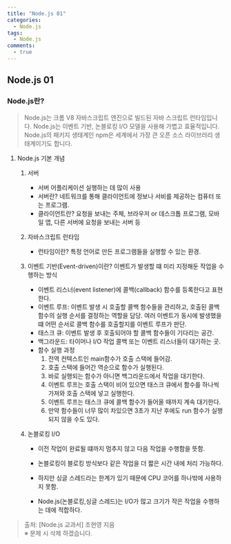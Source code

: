 ```yaml
---
title: "Node.js 01"
categories:
  - Node.js
tags:
  - Node.js
comments:
  - true
---
```


## Node.js 01

### Node.js란?
>Node.js는 크롬 V8 자바스크립트 엔진으로 빌드된 자바 스크립트 런타임입니다. Node.js는 이벤트 기반, 논블로킹 I/O 모델을 사용해 가볍고 효율적입니다. Node.js의 패키지 생태계인 npm은 세계에서 가장 큰 오픈 소스 라이브러리 생태계이기도 합니다.




1. Node.js 기본 개념
   1. 서버
      - 서버 어플리케이션 실행하는 데 많이 사용
      - 서버란? 네트워크를 통해 클라이언트에 정보나 서비를 제공하는 컴퓨터 또는 프로그램.
      - 클라이언트란? 요청을 보내는 주체, 브라우저 or 데스크톱 프로그램, 모바일 앱, 다른 서버에 요청을 보내는 서버 등


   2. 자바스크립트 런타임
      - 런타임이란? 특정 언어로 만든 프로그램들을 실행할 수 있는 환경.


   3. 이벤트 기반(Event-driven)이란? 이벤트가 발생할 떄 미리 지정해둔 작업을 수행하는 방식
  
      - 이벤트 리스너(event listener)에 콜백(callback) 함수를 등록한다고 표현한다.
      - 이벤트 루프: 이벤트 발생 시 호출할 콜백 함수들을 관리하고, 호출된 콜백 함수의 실행 순서를 결정하는 역할을 담당. 여러 이벤트가 동시에 발생했을 떄 어떤 순서로 콜백 함수를 호출할지를 이벤트 루프가 판단.
      - 태스크 큐: 이벤트 발생 후 호출되어야 할 콜백 함수들이 기다리는 공간.
      - 백그라운드: 타이머나 I/O 작업 콜백 또는 이벤트 리스너들이 대기하는 곳.
      - 함수 실행 과정
        1. 전역 컨텍스트인 main함수가 호출 스택에 들어감.
        2. 호출 스택에 들어간 역순으로 함수가 실행된다.
        3. 바로 실행되는 함수가 아니면 백그라운드에서 작업을 대기한다.
        4. 이벤트 루프는 호출 스택이 비어 있으면 태스크 큐에서 함수를 하나씩 가져와 호출 스택에 넣고 실행한다.
        5. 이벤트 루프는 태스크 큐에 콜백 함수가 들어올 때까지 계속 대기한다.
        6. 만약 함수들이 너무 많이 차있으면 3초가 지난 후에도 run 함수가 실행되지 않을 수도 있다.
        
        
   4. 논블로킹 I/O
      - 이전 작업이 완료될 떄까지 멈추지 않고 다음 작업을 수행함을 뜻함.
      - 논블로킹이 블로킹 방식보다 같은 작업을 더 짧은 시간 내에 처리 가능하다.
      - 하지만 싱글 스레드라는 한계가 있기 때문에 CPU 코어를 하나밖에 사용하지 못함.

      - Node.js(논블로킹,싱글 스레드)는 I/O가 많고 크기가 작은 작업을 수행하는 데에 적합하다.

>출처: [Node.js 교과서] 조현영 지음<br>
※ 문제 시 삭제 하겠습니다.
